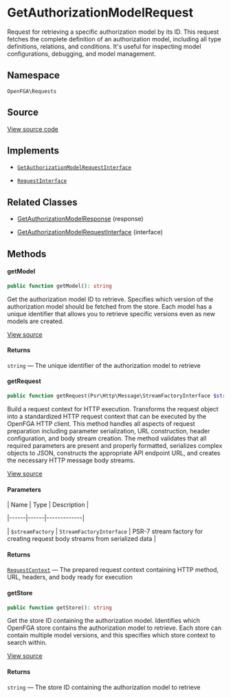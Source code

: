 # GetAuthorizationModelRequest

Request for retrieving a specific authorization model by its ID. This request fetches the complete definition of an authorization model, including all type definitions, relations, and conditions. It&#039;s useful for inspecting model configurations, debugging, and model management.

## Namespace

`OpenFGA\Requests`

## Source

[View source code](https://github.com/evansims/openfga-php/blob/main/src/Requests/GetAuthorizationModelRequest.php)

## Implements

* [`GetAuthorizationModelRequestInterface`](GetAuthorizationModelRequestInterface.md)

* [`RequestInterface`](RequestInterface.md)

## Related Classes

* [GetAuthorizationModelResponse](Responses/GetAuthorizationModelResponse.md) (response)

* [GetAuthorizationModelRequestInterface](Requests/GetAuthorizationModelRequestInterface.md) (interface)

## Methods

#### getModel

```php
public function getModel(): string

```

Get the authorization model ID to retrieve. Specifies which version of the authorization model should be fetched from the store. Each model has a unique identifier that allows you to retrieve specific versions even as new models are created.

[View source](https://github.com/evansims/openfga-php/blob/main/src/Requests/GetAuthorizationModelRequest.php#L56)

#### Returns

`string` — The unique identifier of the authorization model to retrieve

#### getRequest

```php
public function getRequest(Psr\Http\Message\StreamFactoryInterface $streamFactory): OpenFGA\Network\RequestContext

```

Build a request context for HTTP execution. Transforms the request object into a standardized HTTP request context that can be executed by the OpenFGA HTTP client. This method handles all aspects of request preparation including parameter serialization, URL construction, header configuration, and body stream creation. The method validates that all required parameters are present and properly formatted, serializes complex objects to JSON, constructs the appropriate API endpoint URL, and creates the necessary HTTP message body streams.

[View source](https://github.com/evansims/openfga-php/blob/main/src/Requests/GetAuthorizationModelRequest.php#L65)

#### Parameters

| Name | Type | Description |

|------|------|-------------|

| `$streamFactory` | `StreamFactoryInterface` | PSR-7 stream factory for creating request body streams from serialized data |

#### Returns

[`RequestContext`](Network/RequestContext.md) — The prepared request context containing HTTP method, URL, headers, and body ready for execution

#### getStore

```php
public function getStore(): string

```

Get the store ID containing the authorization model. Identifies which OpenFGA store contains the authorization model to retrieve. Each store can contain multiple model versions, and this specifies which store context to search within.

[View source](https://github.com/evansims/openfga-php/blob/main/src/Requests/GetAuthorizationModelRequest.php#L77)

#### Returns

`string` — The store ID containing the authorization model to retrieve
